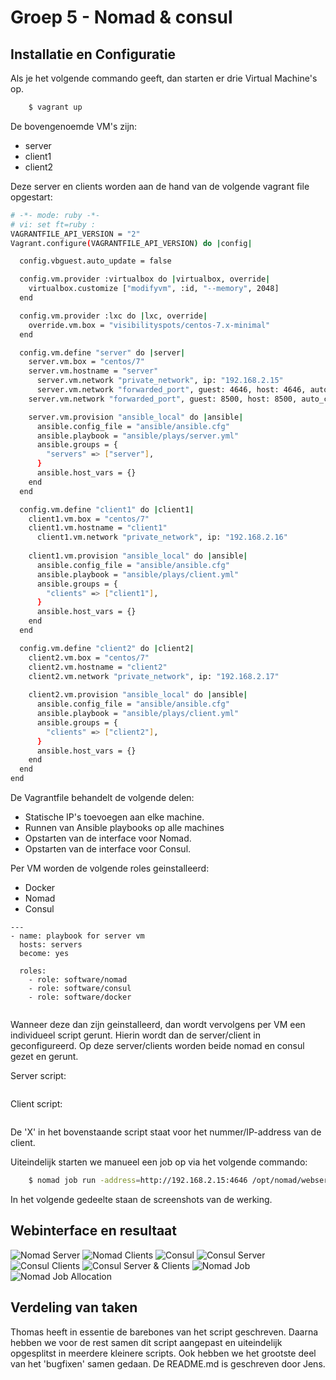 # Groep 5 - Nomad & consul

## Installatie en Configuratie
Als je het volgende commando geeft, dan starten er drie Virtual Machine's op.

```bash
    $ vagrant up
```

De bovengenoemde VM's zijn:
* server
* client1
* client2

Deze server en clients worden aan de hand van de volgende vagrant file opgestart:
```bash
# -*- mode: ruby -*-
# vi: set ft=ruby :
VAGRANTFILE_API_VERSION = "2"
Vagrant.configure(VAGRANTFILE_API_VERSION) do |config|

  config.vbguest.auto_update = false

  config.vm.provider :virtualbox do |virtualbox, override|
    virtualbox.customize ["modifyvm", :id, "--memory", 2048]
  end

  config.vm.provider :lxc do |lxc, override|
    override.vm.box = "visibilityspots/centos-7.x-minimal"
  end

  config.vm.define "server" do |server|
    server.vm.box = "centos/7"
    server.vm.hostname = "server"
	  server.vm.network "private_network", ip: "192.168.2.15"
	  server.vm.network "forwarded_port", guest: 4646, host: 4646, auto_correct: true, host_ip: "127.0.0.1"
    server.vm.network "forwarded_port", guest: 8500, host: 8500, auto_correct: true, host_ip: "127.0.0.1"

    server.vm.provision "ansible_local" do |ansible|
      ansible.config_file = "ansible/ansible.cfg"
      ansible.playbook = "ansible/plays/server.yml"
      ansible.groups = {
        "servers" => ["server"],
      }
	  ansible.host_vars = {}
    end
  end

  config.vm.define "client1" do |client1|
    client1.vm.box = "centos/7"
    client1.vm.hostname = "client1"
	  client1.vm.network "private_network", ip: "192.168.2.16"
    
    client1.vm.provision "ansible_local" do |ansible|
      ansible.config_file = "ansible/ansible.cfg"
      ansible.playbook = "ansible/plays/client.yml"
      ansible.groups = {
        "clients" => ["client1"],
      }
	  ansible.host_vars = {}
    end
  end

  config.vm.define "client2" do |client2|
    client2.vm.box = "centos/7"
    client2.vm.hostname = "client2"
    client2.vm.network "private_network", ip: "192.168.2.17"
    
    client2.vm.provision "ansible_local" do |ansible|
      ansible.config_file = "ansible/ansible.cfg"
      ansible.playbook = "ansible/plays/client.yml"
      ansible.groups = {
        "clients" => ["client2"],
      }
	  ansible.host_vars = {}
    end
  end  
end
```
De Vagrantfile behandelt de volgende delen:
* Statische IP's toevoegen aan elke machine.
* Runnen van Ansible playbooks op alle machines
* Opstarten van de interface voor Nomad.
* Opstarten van de interface voor Consul.

Per VM worden de volgende roles geinstalleerd:
* Docker
* Nomad
* Consul

```ansible
---
- name: playbook for server vm
  hosts: servers
  become: yes

  roles:
    - role: software/nomad
    - role: software/consul
    - role: software/docker
  
```
Wanneer deze dan zijn geinstalleerd, dan wordt vervolgens per VM een individueel script gerunt. Hierin wordt dan de server/client in geconfigureerd.
Op deze server/clients worden beide nomad en consul gezet en gerunt.

Server script:
```bash
```
Client script:
```bash
```
De 'X' in het bovenstaande script staat voor het nummer/IP-address van de client.

Uiteindelijk starten we manueel een job op via het volgende commando:
```bash
    $ nomad job run -address=http://192.168.2.15:4646 /opt/nomad/webserver.nomad
```

In het volgende gedeelte staan de screenshots van de werking.

## Webinterface en resultaat
![Nomad Server](/screenshots/Nomad-Server.png)
![Nomad Clients](/screenshots/Nomad-Clients.png)
![Consul](/screenshots/Consul.png)
![Consul Server](/screenshots/Consul-Server.png)
![Consul Clients](/screenshots/Consul-Clients.png)
![Consul Server & Clients](/screenshots/Consul-Nomad-Server-en-Clients.png)
![Nomad Job](/screenshots/Nomad-Job.png)
![Nomad Job Allocation](/screenshots/Nomad-Job-Allocation.png)

## Verdeling van taken
Thomas heeft in essentie de barebones van het script geschreven. Daarna hebben we voor de rest
samen dit script aangepast en uiteindelijk opgesplitst in meerdere kleinere scripts. Ook hebben we het grootste
deel van het 'bugfixen' samen gedaan. De README.md is geschreven door Jens.
